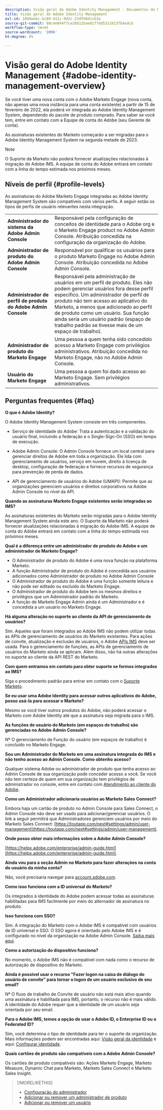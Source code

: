 ```yaml
---
description: Visão geral do Adobe Identity Management - Documentos do Marketo - Documentação do produto
title: Visão geral do Adobe Identity Management
exl-id: 18ddeebc-bc89-411c-9d2c-23df6841cb3a
source-git-commit: 88c4e844f7ce26b12bae8177dd5311813fb4adcb
workflow-type: tm+mt
source-wordcount: '1096'
ht-degree: 0%

---
```


# Visão geral do Adobe Identity Management {#adobe-identity-management-overview}

Se você tiver uma nova conta com o Adobe Marketo Engage (nova conta, não apenas uma nova instância para uma conta existente) a partir de 15 de fevereiro de 2022, ela poderá vir integrada ao Adobe Identity Management System, dependendo do pacote de produto comprado. Para saber se você tem, entre em contato com a Equipe de conta do Adobe (seu Gerente de conta).

As assinaturas existentes do Marketo começarão a ser migradas para o Adobe Identity Management System na segunda metade de 2023.

>[!NOTE]
>
>O Suporte da Marketo não poderá fornecer atualizações relacionadas à migração do Adobe IMS. A equipe de conta do Adobe entrará em contato com a linha do tempo estimada nos próximos meses.

## Níveis de perfil {#profile-levels}

As assinaturas do Adobe Marketo Engage integradas ao Adobe Identity Management System são compatíveis com vários perfis. A seguir estão os tipos de perfis de usuário relevantes nesta integração.

<table>
 <tr>
  <td><strong>Administrador do sistema da Adobe Admin Console</strong></td>
  <td>Responsável pela configuração de conceitos de identidade para o Adobe org e o Marketo Engage product no Adobe Admin Console. Atribuição concedida na configuração da organização do Adobe.</td>
 </tr>
 <tr>
  <td><strong>Administrador de produto do Adobe Admin Console</strong></td>
  <td>Responsável por qualificar os usuários para o produto Marketo Engage no Adobe Admin Console. Atribuição concedida no Adobe Admin Console.</td>
 </tr>
 <tr>
  <td><strong>Administrador de perfil de produto do Adobe Admin Console</strong></td>
  <td>Responsável pela administração de usuários em um perfil de produto. Eles não podem gerenciar usuários fora desse perfil específico. Um administrador de perfil de produto não tem acesso ao aplicativo do Marketo, a menos que adicionado ao perfil de produto como um usuário. Sua função ainda seria um usuário padrão (espaço de trabalho padrão se tivesse mais de um espaço de trabalho).
</td>
 </tr>
 <tr>
  <td><strong>Administrador de produto do Marketo Engage</strong></td>
  <td>Uma pessoa a quem tenha sido concedido acesso a Marketo Engage com privilégios administrativos. Atribuição concedida no Marketo Engage, não no Adobe Admin Console.</td>
 </tr>
 <tr>
  <td><strong>Usuário do Marketo Engage</strong></td>
  <td>Uma pessoa a quem foi dado acesso ao Marketo Engage. Sem privilégios administrativos.</td>
 </tr>
</table>

## Perguntas frequentes {#faq}

**O que é Adobe Identity?**

O Adobe Identity Management System consiste em três componentes.

* Serviço de identidade do Adobe: Trata a autenticação e a validação do usuário final, incluindo a federação e o Single-Sign-On (SSO) em tempo de execução.

* Adobe Admin Console: O Admin Console fornece um local central para gerenciar direitos de Adobe em toda a organização. Ele lida com gerenciamento de usuários, serviço em nuvem, direito à licença de desktop, configuração de federação e fornece recursos de segurança para prevenção de perda de dados.

* API de gerenciamento de usuários do Adobe (UMAPI): Permite que as organizações gerenciem usuários e direitos corporativos na Adobe Admin Console no nível da API.

**Quando as assinaturas Marketo Engage existentes serão integradas ao IMS?**

As assinaturas existentes do Marketo serão migradas para o Adobe Identity Management System ainda este ano. O Suporte da Marketo não poderá fornecer atualizações relacionadas à migração do Adobe IMS. A equipe de conta do Adobe entrará em contato com a linha do tempo estimada nos próximos meses.

**Qual é a diferença entre um administrador de produto do Adobe e um administrador de Marketo Engage?**

* O Administrador de produto do Adobe é uma nova função na plataforma Marketo.
* A função Administrador de produto do Adobe é concedida aos usuários adicionados como Administrador de produto no Adobe Admin Console
* O Administrador de produto do Adobe é uma função somente leitura e não pode ser editado ou excluído do Marketo Engage.
* O Administrador de produto do Adobe tem os mesmos direitos e privilégios que um Administrador padrão do Marketo.
* A função de Marketo Engage Admin ainda é um Administrador e é concedida a um usuário no Marketo Engage.

**Há alguma alteração no suporte ao cliente da API de gerenciamento de usuários?**

Sim. Aqueles que foram integrados ao Adobe IMS não podem utilizar todas as APIs de gerenciamento de usuários do Marketo existentes. Para ações de convite, atualização e exclusão de usuários, o Adobe [APIs IMS](https://www.adobe.io/apis/experienceplatform/umapi-new.html) deve ser usada. Para o gerenciamento de funções, as APIs de gerenciamento de usuários do Marketo ainda se aplicam. Além disso, não há outras alterações no suporte ao cliente da API REST do Marketo.

**Com quem entramos em contato para obter suporte se formos integrados ao IMS?**

Siga o procedimento padrão para entrar em contato com o [Suporte Marketo](https://nation.marketo.com/t5/support/ct-p/Support).

**Se eu usar uma Adobe Identity para acessar outros aplicativos do Adobe, posso usá-la para acessar o Marketo?**

Mesmo se você tiver outros produtos do Adobe, não poderá acessar o Marketo com Adobe Identity até que a assinatura seja migrada para o IMS.

**As funções de usuário do Marketo (em espaços de trabalho) são gerenciadas no Adobe Admin Console?**

Nº O gerenciamento de Função do usuário (em espaços de trabalho) é concluído no Marketo Engage.

**Sou um Administrador do Marketo em uma assinatura integrada do IMS e não tenho acesso ao Admin Console. Como obtenho acesso?**

Qualquer sistema Adobe ou administrador de produto que tenha acesso ao Admin Console de sua organização pode conceder acesso a você. Se você não tem certeza de quem em sua organização tem privilégios de administrador no console, entre em contato com [Atendimento ao cliente do Adobe](https://helpx.adobe.com/contact.html).

**Como um Administrador adicionaria usuários ao Marketo Sales Connect?**

Embora haja um cartão de produto no Admin Console para Sales Connect, o Admin Console não deve ser usado para adicionar/gerenciar usuários. O link a seguir permitirá que Administradores gerenciem usuários por meio do Marketo Sales Connect: [https://toutapp.com/next#settings/admin/user-management](https://toutapp.com/next#settings/admin/user-management).

**Onde posso obter mais informações sobre a Adobe Admin Console?**

[https://helpx.adobe.com/enterprise/admin-guide.html](https://helpx.adobe.com/enterprise/admin-guide.html).

**Ainda vou para a seção Admin no Marketo para fazer alterações na conta do usuário da minha conta?**

Não, você precisaria navegar para [account.adobe.com](https://account.adobe.com).

**Como isso funciona com a ID universal do Marketo?**

Os integrados à identidade do Adobe podem acessar todas as assinaturas habilitadas para IMS facilmente por meio do alternador de assinatura no produto.

**Isso funciona com SSO?**

Sim. A integração do Marketo com o Adobe IMS é compatível com usuários de ID universal e SSO. O SSO agora é orientado pelo Adobe IMS e é configurado no nível da organização na Adobe Admin Console. [Saiba mais aqui](https://helpx.adobe.com/enterprise/using/set-up-identity.html).

**Como a autorização do dispositivo funciona?**

No momento, o Adobe IMS não é compatível com nada como o recurso de autorização de dispositivo do Marketo.

**Ainda é possível usar o recurso &quot;Fazer logon na caixa de diálogo do usuário de convite&quot; para tornar o logon de um usuário exclusivo de seu email?**

Nº O fluxo de trabalho de Convite de usuário não está mais ativo quando uma assinatura é habilitada para IMS, portanto, o recurso não é mais válido. A identidade do Adobe requer que a identidade de um usuário seja orientada por seu email.

**Para o Adobe IMS, temos a opção de usar o Adobe ID, o Enterprise ID ou o Federated ID?**

Sim, você determina o tipo de identidade para ter o suporte da organização. Mais informações podem ser encontradas aqui: [Visão geral da identidade](https://helpx.adobe.com/enterprise/using/identity.html) e aqui: [Configurar identidade](https://helpx.adobe.com/enterprise/using/set-up-identity.html).

**Quais cartões de produto são compatíveis com a Adobe Admin Console?**

Os cartões de produto compatíveis são: Ações Marketo Engage, Marketo Measure, Dynamic Chat para Marketo, Marketo Sales Connect e Marketo Sales Insight.

>[!MORELIKETHIS]
>
>* [Configuração do administrador](/help/marketo/product-docs/administration/marketo-with-adobe-identity/admin-setup.md)
>* [Adicionar ou remover um administrador de produto](/help/marketo/product-docs/administration/marketo-with-adobe-identity/add-or-remove-a-product-admin.md)
>* [Adicionar ou remover um usuário](/help/marketo/product-docs/administration/marketo-with-adobe-identity/add-or-remove-a-user.md)

